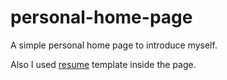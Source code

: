 # personal-home-page
A simple personal home page to introduce myself.

Also I used [resume](https://github.com/mirmousaviii/resume) template inside the page. 
